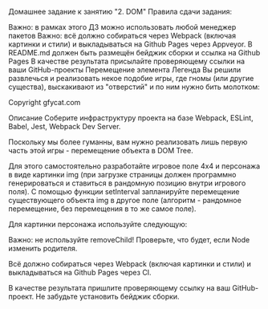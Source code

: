Домашнее задание к занятию "2. DOM"
Правила сдачи задания:

Важно: в рамках этого ДЗ можно использовать любой менеджер пакетов
Важно: всё должно собираться через Webpack (включая картинки и стили) и выкладываться на Github Pages через Appveyor.
В README.md должен быть размещён бейджик сборки и ссылка на Github Pages
В качестве результата присылайте проверяющему ссылки на ваши GitHub-проекты
Перемещение элемента
Легенда
Вы решили развлечься и реализовать некое подобие игры, где гномы (или другие существа), выскакивают из "отверстий" и по ним нужно бить молотком:



Copyright gfycat.com

Описание
Соберите инфраструктуру проекта на базе Webpack, ESLint, Babel, Jest, Webpack Dev Server.

Поскольку мы более гуманны, вам нужно реализовать лишь первую часть этой игры - перемещение объекта в DOM Tree.

Для этого самостоятельно разработайте игровое поле 4x4 и персонажа в виде картинки img (при загрузке страницы должен программно генерироваться и ставиться в рандомную позицию внутри игрового поля). С помощью функции setInterval запланируйте перемещение существующего объекта img в другое поле (алгоритм - рандомное перемещение, без перемещения в то же самое поле).

Для картинки персонажа используйте следующую:



Важно: не используйте removeChild! Проверьте, что будет, если Node изменить родителя.

Всё должно собираться через Webpack (включая картинки и стили) и выкладываться на Github Pages через CI.

В качестве результата пришлите проверяющему ссылку на ваш GitHub-проект. Не забудьте установить бейджик сборки.
